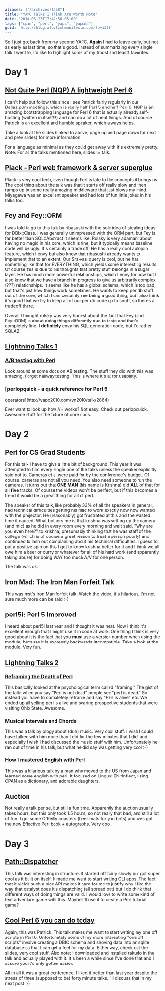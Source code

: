 ```yaml
---
aliases: ["/archives/1358"]
title: "YAPC Talks I Think Are Worth Note"
date: "2010-06-23T17:47:56-05:00"
tags: ["cpan", "perl", "yapc", "yapcna"]
guid: "http://blog.afoolishmanifesto.com/?p=1358"
---
```

So I just got back from my second YAPC. **Again** I had to leave early, but not
as early as last time, so that's good. Instead of summarizing every single talk
I went to, I'd like to highlight some of my (most and least) favorites.

# Day 1

## [Not Quite Perl (NQP) A lightweight Perl 6](http://pmichaud.com/2010/pres/yapcna-nqp/slides/start.html)

I can't help but follow this since I see Patrick fairly regularly in our
Dallas.p6m meetings; which is really half Perl 5 and half Perl 6. NQP is an
amazing bootstrapping language for Perl 6 that is actually already self-hosting
(written in itself!!!) and can do a lot of neat things. And of course Patrick is
an excellent and humble speaker, which always helps.

Take a look at the slides (linked to above, page up and page down for next and
prev slides) for more information.

For a language as minimal as they could get away with it's extremely pretty.
Note: For all the talks mentioned here, slides != talk.

## [Plack - Perl web framework & server superglue](http://www.slideshare.net/miyagawa/plack-at-yapcna-2010)

Plack is very cool tech, even though Perl is late to the concepts it brings us.
The cool thing about the talk was that it starts off really slow and then ramps
up to some really amazing middleware that just blows my mind. Miyagawa was an
excellent speaker and had lots of fun little jokes in his talks too.

## Fey and Fey::ORM

I was told to go to this talk by ribasushi with the sole idea of stealing ideas
for DBIx::Class. I was generally unimpressed with the ORM part, but Fey is far
better than SQL::Abstract it seems like. Rolsky is very adamant about having no
magic in his core, which is fine, but it typically means baseline code will be
ugly. It's certainly a trade off. He has a really cool autojoin feature, which I
envy but also know that ribasushi already wants to implement that to an extent.
Our $rs->as\_query is cool, but he has something like that for EVERYTHING, which
yields some interesting results. Of course this is due to his thoughts that
pretty stuff belongs in a sugar layer. He has much more powerful relationships,
which I envy for now but I also know that we have a branch in progress to give
us arbitrarily complex (???) relationships. It seems like he has a global
schema, which is too bad, but that's just how things work sometimes. He wants to
keep per db stuff out of the core, which I can certainly see being a good thing,
but I also think it's good that we try to keep all of our per db code up to
snuff, so theres a tradeoff there.

Overall I thought rolsky was very honest about the fact that Fey (and Fey::ORM)
is about doing things differently due to taste and that's completely fine. I
**definitely** envy his SQL generation code, but I'd rather SQLA2.

## [Lightning Talks 1](http://yapc2010.com/yn2010/talk/2551)

### [A/B testing with Perl‎](http://yapc2010.com/yn2010/talk/2924)

Look around at some docs on AB testing. The stuff they did with this was
amazing. Forget hallway testing. This is where it's at for usability.

### [perlopquick - a quick reference for Perl 5
operators‎](http://yapc2010.com/yn2010/talk/2864)

Ever want to look up how //= works? Not easy. Check out perlopquick. Awesome
stuff for the future of core docs.

# Day 2

## Perl for CS Grad Students

For this talk I have to give a little bit of background. This year it was
attempted to film every single one of the talks unless the speaker explicitly
said not to. Cameras et al were paid for by the conference's budget. Of course,
cameras are not all you need. You also need someone to run the cameras. It turns
out that **ONE MAN** (his name is Krishna) did **ALL** of that for all **five**
tracks. Of course the videos won't be perfect, but if this becomes a trend it
would be a great thing for all of perl.

The speaker of this talk, like probably 33% of all the speakers in general, had
technical difficulties getting his mac to work exactly how how wanted with the
projector. He (reasonably) got frustrated at this and the wasted time it caused.
What bothers me is that krishna was setting up the camera (and mic) as he did in
every room every morning and walt said, "Why are you even here?" to krishna,
presumably thinking that he was staff of the college (which is of course a great
reason to treat a person poorly) and continued to lash out complaining about his
technical difficulties. I guess to put a positive spin on this I got to know
krishna better for it and I think we all owe him a beer or curry or whatever for
all of his hard work (and apparently taking abuse) for doing WAY too much A/V
for one person.

The talk was ok.

## Iron Mad: The Iron Man Forfeit Talk‎

This was mst's Iron Man forfeit talk. Watch the video, it's hilarious. I'm not
sure much more can be said :-)

## perl5i: Perl 5 Improved‎

I heard about perl5i last year and I thought it was neat. Now I think it's
excellent enough that I might use it in code at work. One thing I think is very
good about it is the fact that you **must** use a version number when using the
module, because it is expressly backwards **in**compatible. Take a look at the
module. Very fun.

## [Lightning Talks 2](http://yapc2010.com/yn2010/talk/2552)

### [Reframing the Death of Perl‎](http://yapc2010.com/yn2010/talk/2935)

This basically looked at the psychological term called "framing." The gist of
the talk: when you say "Perl is not dead" people see "perl is dead." So instead
you have to completely reframe and say "Perl is alive" etc. We ended up all
yelling perl is alive and scaring prospective students that were visiting Ohio
State. Awesome.

### [Musical Intervals and Chords](http://yapc2010.com/yn2010/talk/2705)

This was a talk by ology about (duh) music. Very cool stuff. I wish I could have
talked with him more than I did for the few minutes that I did, and especially I
wish I had discussed the music stuff with him. Unfortunately he ran out of time
in his talk, but what he did say was getting very cool :-)

### [How I mastered English with Perl](http://yapc2010.com/yn2010/talk/2693)

This was a hilarious talk by a man who moved to the US from Japan and learned
some english with perl. It focused on Lingua::EN::Inflect, using CPAN as a
dictionary, and adorable daughters.

## Auction

Not really a talk per se, but still a fun time. Apparently the auction usually
takes hours, but this only took 1.5 hours, so not really that bad, and still a
lot of fun. I got some O'Reilly coasters (beer mats for you brits) and wes got
the new Effective Perl book + autographs. Very cool.

# Day 3

## [Path::Dispatcher](http://yapc2010.com/yn2010/talk/2642)

This talk was interesting in structure. It started off fairly slowly but got
super cool as it built on itself. It made me want to start writing CLI apps. The
fact that it yields such a nice API makes it hard for me to justify why I like
the way that catalyst does it's dispatching (all spread out) but I do think that
different ways of doing things are valid. I would love to write some kind of
text adventure game with this. Maybe I'll use it to create a Perl tutorial game?

## [Cool Perl 6 you can do today](http://www.pmichaud.com/2010/pres/yapcna-perl6/slides/start.html)

Again, this was Patrick. This talk makes me want to start writing my one off
scripts in Perl 6. Unfortunately some of my more interesting "one off scripts"
involve creating a DBIC schema and shoving data into an sqlite database so that
I can get a feel for my data. Either way, check out the slides, very cool stuff.
Also note: I downloaded and installed rakudo in the talk and actually played
with it. It's been a while since I've done that and I assure you it's only
gotten easier.

All in all it was a great conference. I liked it better than last year despite
the stress of three (supposed to be) forty minute talks. I'll discuss that in my
next post :-)
